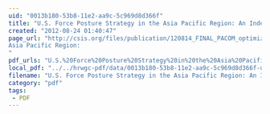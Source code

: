 ```yaml
---
uid: "0013b180-53b8-11e2-aa9c-5c969d8d366f"
title: "U.S. Force Posture Strategy in the Asia Pacific Region: An Independent Assessment"
created: "2012-08-24 01:40:47"
page_url: "http://csis.org/files/publication/120814_FINAL_PACOM_optimized.pdf Strategy in the
Asia Pacific Region:
"
pdf_urls: "U.S.%20Force%20Posture%20Strategy%20in%20the%20Asia%20Pacific%20Region%3A%20An%20Independent%20Assessment.resources/120814_FINAL_PACOM_optimized.pdf"
local_pdf: "../../hrwgc-pdf/data/0013b180-53b8-11e2-aa9c-5c969d8d366f-u-s-force-posture-strategy-in-the-asia-pacific-region-an-independent-assessment.pdf"
filename: "U.S. Force Posture Strategy in the Asia Pacific Region: An Independent Assessment.html"
category: "pdf"
tags: 
 - PDF
---
```

